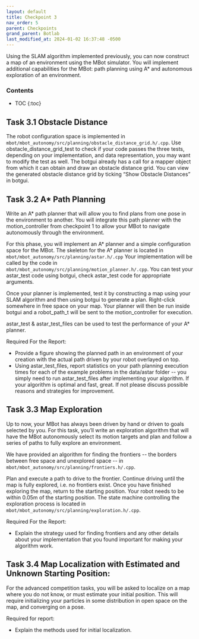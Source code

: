 ```yaml
---
layout: default
title: Checkpoint 3
nav_order: 5
parent: Checkpoints
grand_parent: Botlab
last_modified_at: 2024-01-02 16:37:48 -0500
---
```


Using the SLAM algorithm implemented previously, you can now construct a map of an environment using the MBot simulator. You will implement additional capabilities for the MBot: path planning using A* and autonomous exploration of an environment.

### Contents
* TOC
{:toc}

## Task 3.1 Obstacle Distance
 
The robot configuration space is implemented in `mbot/mbot_autonomy/src/planning/obstacle_distance_grid.h/.cpp`. Use obstacle_distance_grid_test to check if your code passes the three tests, depending on your implementation, and data representation, you may want to modify the test as well. The botgui already has a call for a mapper object from which it can obtain and draw an obstacle distance grid. You can view the generated obstacle distance grid by ticking “Show Obstacle Distances” in botgui.

## Task 3.2 A* Path Planning
 
Write an A* path planner that will allow you to find plans from one pose in the environment to  another. You will integrate this path planner with the motion_controller from checkpoint 1 to allow your MBot to navigate autonomously through the environment.

For this phase, you will implement an A* planner and a simple configuration space for the MBot. The skeleton for the A* planner is located in `mbot/mbot_autonomy/src/planning/astar.h/.cpp` Your implementation will be called by the code in `mbot/mbot_autonomy/src/planning/motion_planner.h/.cpp`. You can test your astar_test code using botgui, check astar_test code for appropriate arguments.

Once your planner is implemented, test it by constructing a map using your SLAM algorithm and then using botgui to generate a plan. Right-click somewhere in free space on your map. Your planner will then be run inside botgui and a robot_path_t will be sent to the motion_controller for execution.

astar_test & astar_test_files can be used to test the performance of your A* planner.

Required For the Report:
- Provide a figure showing the planned path in an environment of your creation with the actual path driven by your robot overlayed on top. 
- Using astar_test_files, report statistics on your path planning execution times for each of the example problems in the data/astar folder -- you simply need to run astar_test_files after implementing your algorithm. If your algorithm is optimal and fast, great. If not please discuss possible reasons and strategies for improvement.

## Task 3.3 Map Exploration

Up to now, your MBot has always been driven by hand or driven to goals selected by you. For this task, you’ll write an exploration algorithm that will have the MBot autonomously select its motion targets and plan and follow a series of paths to fully explore an environment.

We have provided an algorithm for finding the frontiers -- the borders between free space and unexplored space -- in `mbot/mbot_autonomy/src/planning/frontiers.h/.cpp`. 

Plan and execute a path to drive to the frontier. Continue driving until the map is fully explored, i.e. no frontiers exist. Once you have finished exploring the map, return to the starting position. Your robot needs to be within 0.05m of the starting position. The state machine controlling the exploration process is located in `mbot/mbot_autonomy/src/planning/exploration.h/.cpp`.

Required For the Report: 
- Explain the strategy used for finding frontiers and any other details about your implementation that you found important for making your algorithm work.

## Task 3.4 Map Localization with Estimated and Unknown Starting Position:

For the advanced competition tasks, you will be asked to localize on a map where you do not know, or must estimate your initial position. This will require initializing your particles in some distribution in open space on the map, and converging on a pose.

Required for report:  
- Explain the methods used for initial localization.